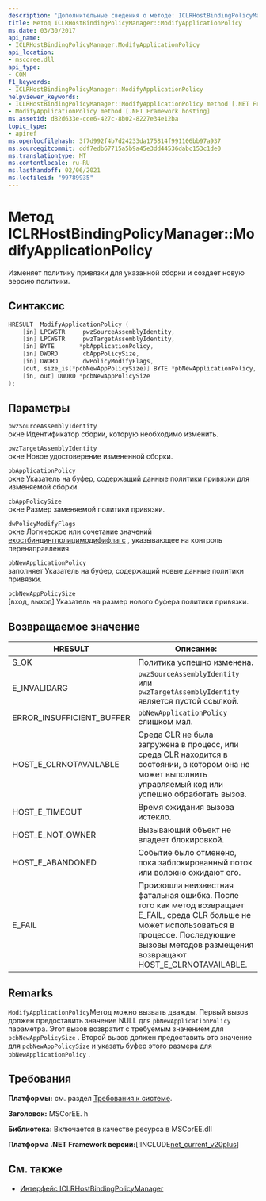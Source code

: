 ```yaml
---
description: 'Дополнительные сведения о методе: ICLRHostBindingPolicyManager:: ModifyApplicationPolicy'
title: Метод ICLRHostBindingPolicyManager::ModifyApplicationPolicy
ms.date: 03/30/2017
api_name:
- ICLRHostBindingPolicyManager.ModifyApplicationPolicy
api_location:
- mscoree.dll
api_type:
- COM
f1_keywords:
- ICLRHostBindingPolicyManager::ModifyApplicationPolicy
helpviewer_keywords:
- ICLRHostBindingPolicyManager::ModifyApplicationPolicy method [.NET Framework hosting]
- ModifyApplicationPolicy method [.NET Framework hosting]
ms.assetid: d82d633e-cce6-427c-8b02-8227e34e12ba
topic_type:
- apiref
ms.openlocfilehash: 3f7d992f4b7d24233da175814f991106bb97a937
ms.sourcegitcommit: ddf7edb67715a5b9a45e3dd44536dabc153c1de0
ms.translationtype: MT
ms.contentlocale: ru-RU
ms.lasthandoff: 02/06/2021
ms.locfileid: "99789935"
---
```

# <a name="iclrhostbindingpolicymanagermodifyapplicationpolicy-method"></a>Метод ICLRHostBindingPolicyManager::ModifyApplicationPolicy

Изменяет политику привязки для указанной сборки и создает новую версию политики.  
  
## <a name="syntax"></a>Синтаксис  
  
```cpp  
HRESULT  ModifyApplicationPolicy (  
    [in] LPCWSTR     pwzSourceAssemblyIdentity,
    [in] LPCWSTR     pwzTargetAssemblyIdentity,  
    [in] BYTE       *pbApplicationPolicy,  
    [in] DWORD       cbAppPolicySize,  
    [in] DWORD       dwPolicyModifyFlags,  
    [out, size_is(*pcbNewAppPolicySize)] BYTE *pbNewApplicationPolicy,
    [in, out] DWORD *pcbNewAppPolicySize  
);  
```  
  
## <a name="parameters"></a>Параметры  

 `pwzSourceAssemblyIdentity`  
 окне Идентификатор сборки, которую необходимо изменить.  
  
 `pwzTargetAssemblyIdentity`  
 окне Новое удостоверение измененной сборки.  
  
 `pbApplicationPolicy`  
 окне Указатель на буфер, содержащий данные политики привязки для изменяемой сборки.  
  
 `cbAppPolicySize`  
 окне Размер заменяемой политики привязки.  
  
 `dwPolicyModifyFlags`  
 окне Логическое или сочетание значений [ехостбиндингполицимодифифлагс](ehostbindingpolicymodifyflags-enumeration.md) , указывающее на контроль перенаправления.  
  
 `pbNewApplicationPolicy`  
 заполняет Указатель на буфер, содержащий новые данные политики привязки.  
  
 `pcbNewAppPolicySize`  
 [вход, выход] Указатель на размер нового буфера политики привязки.  
  
## <a name="return-value"></a>Возвращаемое значение  
  
|HRESULT|Описание:|  
|-------------|-----------------|  
|S_OK|Политика успешно изменена.|  
|E_INVALIDARG|`pwzSourceAssemblyIdentity` или `pwzTargetAssemblyIdentity` является пустой ссылкой.|  
|ERROR_INSUFFICIENT_BUFFER|`pbNewApplicationPolicy` слишком мал.|  
|HOST_E_CLRNOTAVAILABLE|Среда CLR не была загружена в процесс, или среда CLR находится в состоянии, в котором она не может выполнить управляемый код или успешно обработать вызов.|  
|HOST_E_TIMEOUT|Время ожидания вызова истекло.|  
|HOST_E_NOT_OWNER|Вызывающий объект не владеет блокировкой.|  
|HOST_E_ABANDONED|Событие было отменено, пока заблокированный поток или волокно ожидают его.|  
|E_FAIL|Произошла неизвестная фатальная ошибка. После того как метод возвращает E_FAIL, среда CLR больше не может использоваться в процессе. Последующие вызовы методов размещения возвращают HOST_E_CLRNOTAVAILABLE.|  
  
## <a name="remarks"></a>Remarks  

 `ModifyApplicationPolicy`Метод можно вызвать дважды. Первый вызов должен предоставить значение NULL для `pbNewApplicationPolicy` параметра. Этот вызов возвратит с требуемым значением для `pcbNewAppPolicySize` . Второй вызов должен предоставить это значение для `pcbNewAppPolicySize` и указать буфер этого размера для `pbNewApplicationPolicy` .  
  
## <a name="requirements"></a>Требования  

 **Платформы:** см. раздел [Требования к системе](../../get-started/system-requirements.md).  
  
 **Заголовок:** MSCorEE. h  
  
 **Библиотека:** Включается в качестве ресурса в MSCorEE.dll  
  
 **Платформа .NET Framework версии:**[!INCLUDE[net_current_v20plus](../../../../includes/net-current-v20plus-md.md)]  
  
## <a name="see-also"></a>См. также

- [Интерфейс ICLRHostBindingPolicyManager](iclrhostbindingpolicymanager-interface.md)
